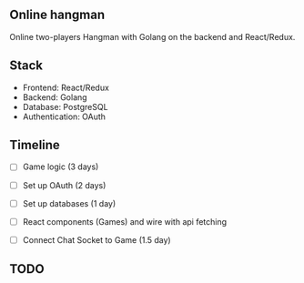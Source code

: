 ## Online hangman
Online two-players Hangman with Golang on the backend and React/Redux. 


## Stack
- Frontend: React/Redux
- Backend: Golang
- Database: PostgreSQL
- Authentication: OAuth

## Timeline
- [ ] Game logic (3 days) 
- [ ] Set up OAuth (2 days)
- [ ] Set up databases (1 day)
- [ ] React components (Games) and wire with api fetching
- [ ] Connect Chat Socket to Game (1.5 day)


## TODO
